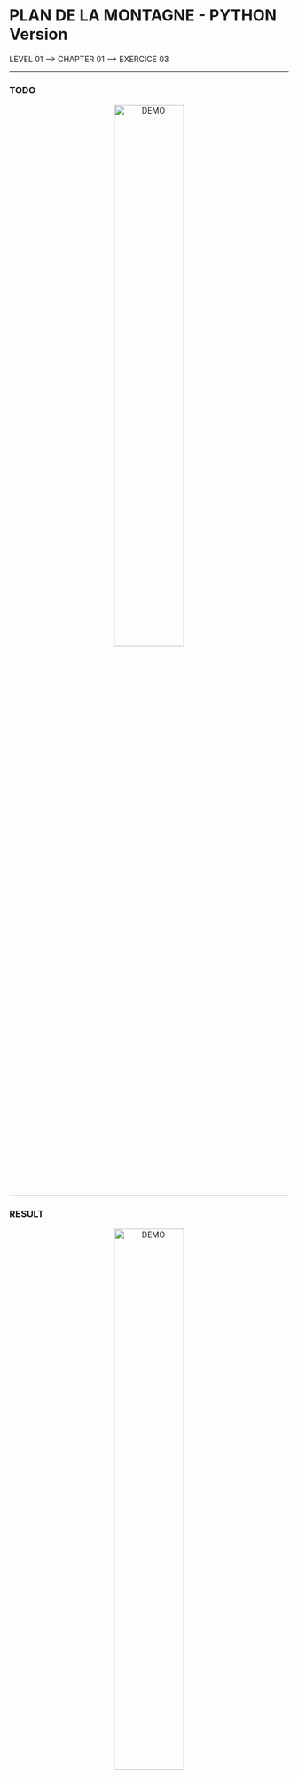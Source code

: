 # PLAN DE LA MONTAGNE - PYTHON Version
LEVEL 01 --> CHAPTER 01 --> EXERCICE 03

---
### **TODO**

<div align="center">
    <img
        src="https://github.com/Ayckinn/PYTHON/blob/main/FRANCE_IOI/LEVEL_01/Chapter_01/03_plan_montagne/todo.png"
        alt="DEMO"
        style="width:50%">
</div>

---
### **RESULT**

<div align="center">
    <img
        src="https://github.com/Ayckinn/PYTHON/blob/main/FRANCE_IOI/LEVEL_01/Chapter_01/03_plan_montagne/result.png"
        alt="DEMO"
        style="width:50%">
</div>

---
### **RELEASE**

- December 21' 2021